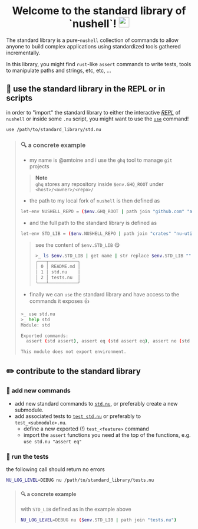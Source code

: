 <h1 align="center">
  Welcome to the standard library of `nushell`!
  <img src="https://media.giphy.com/media/hvRJCLFzcasrR4ia7z/giphy.gif" width="28"></img>
</h1>

The standard library is a pure-`nushell` collection of commands to allow anyone to build
complex applications using standardized tools gathered incrementally.

In this library, you might find `rust`-like `assert` commands to write tests, tools to
manipulate paths and strings, etc, etc, ...

## :toolbox: use the standard library in the REPL or in scripts
in order to "import" the standard library to either the interactive [*REPL*][REPL] of
`nushell` or inside some `.nu` script, you might want to use the
[`use`](https://nushell.sh/commands/docs/use.html) command!
```bash
use /path/to/standard_library/std.nu
```

> ### :mag: a concrete example
> - my name is @amtoine and i use the `ghq` tool to manage `git` projects
> > **Note**  
> > `ghq` stores any repository inside `$env.GHQ_ROOT` under `<host>/<owner>/<repo>/`
> - the path to my local fork of `nushell` is then defined as
> ```bash
> let-env NUSHELL_REPO = ($env.GHQ_ROOT | path join "github.com" "amtoine" "nushell")
> ```
> - and the full path to the standard library is defined as
> ```bash
> let-env STD_LIB = ($env.NUSHELL_REPO | path join "crates" "nu-utils" "standard_library")
> ```
> > see the content of `$env.STD_LIB` :yum:
> > ```bash
> > >_ ls $env.STD_LIB | get name | str replace $env.STD_LIB "" | str trim -l -c "/"
> > ╭───┬───────────╮
> > │ 0 │ README.md │
> > │ 1 │ std.nu    │
> > │ 2 │ tests.nu  │
> > ╰───┴───────────╯
> > ```
> - finally we can `use` the standard library and have access to the commands it exposes :thumbsup:
> ```bash
> >_ use std.nu
> >_ help std
> Module: std
>
> Exported commands:
>   assert (std assert), assert eq (std assert eq), assert ne (std assert ne), match (std match)
>
> This module does not export environment.
> ```

## :pencil2: contribute to the standard library
### :wrench: add new commands
- add new standard commands to [`std.nu`](std.nu), or preferably create a new submodule.
- add associated tests to [`test_std.nu`](tests_std.nu) or preferably to `test_<submodule>.nu`.
    - define a new exported (!) `test_<feature>` command
    - import the `assert` functions you need at the top of the functions, e.g. `use std.nu "assert eq"`

### :test_tube: run the tests
the following call should return no errors
```bash
NU_LOG_LEVEL=DEBUG nu /path/to/standard_library/tests.nu
```

> #### :mag: a concrete example
> with `STD_LIB` defined as in the example above
> ```bash
> NU_LOG_LEVEL=DEBUG nu ($env.STD_LIB | path join "tests.nu")
> ```

[REPL]: https://en.wikipedia.org/wiki/Read%E2%80%93eval%E2%80%93print_loop
